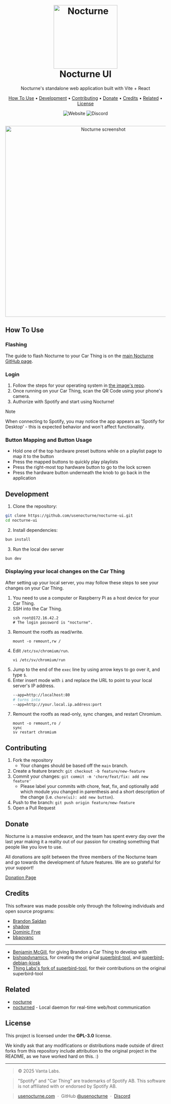 <h1 align="center">
  <br>
  <img src="https://usenocturne.com/images/logo.png" alt="Nocturne" width="200">
  <br>
  Nocturne UI
  <br>
</h1>

<p align="center">Nocturne's standalone web application built with Vite + React</p>

<p align="center">
  <a href="#how-to-use">How To Use</a> •
  <a href="#development">Development</a> •
  <a href="#contributing">Contributing</a> •
  <a href="#donate">Donate</a> •
  <a href="#credits">Credits</a> •
  <a href="#related">Related</a> •
  <a href="#license">License</a>
</p>

<div align="center">
  <a href="https://usenocturne.com"></a><img alt="Website" src="https://img.shields.io/badge/website-gray?style=flat-square&logo=react&logoColor=FFFFFF"></a>
  <a href="https://discord.gg/mnURjt3M6m"></a><img alt="Discord" src="https://img.shields.io/discord/1304909652387172493?style=flat-square&logo=discord&logoColor=FFFFFF&label=discord"></a>
</div>

<br>

<p align="center"><img width=600 src="https://usenocturne.com/images/nocturne-2.png" alt="Nocturne screenshot"></p>

## How To Use

### Flashing

The guide to flash Nocturne to your Car Thing is on the [main Nocturne GitHub page](https://github.com/usenocturne/nocturne#flashing).

### Login

1. Follow the steps for your operating system in <a href="https://github.com/usenocturne/nocturne#setting-up-network">the image's repo</a>.
2. Once running on your Car Thing, scan the QR Code using your phone's camera.
3. Authorize with Spotify and start using Nocturne!

> [!NOTE]  
> When connecting to Spotify, you may notice the app appears as 'Spotify for Desktop' - this is expected behavior and won't affect functionality.

### Button Mapping and Button Usage

- Hold one of the top hardware preset buttons while on a playlist page to map it to the button
- Press the mapped buttons to quickly play playlists
- Press the right-most top hardware button to go to the lock screen
- Press the hardware button underneath the knob to go back in the application

## Development

1. Clone the repository:

```bash
git clone https://github.com/usenocturne/nocturne-ui.git
cd nocturne-ui
```

2. Install dependencies:

```bash
bun install
```

3. Run the local dev server

```bash
bun dev
```

### Displaying your local changes on the Car Thing

After setting up your local server, you may follow these steps to see your changes on your Car Thing.

1. You need to use a computer or Raspberry Pi as a host device for your Car Thing.
2. SSH into the Car Thing.
   ```
   ssh root@172.16.42.2
   # The login password is "nocturne".
   ```
3. Remount the rootfs as read/write.
   ```
   mount -o remount,rw /
   ```
4. Edit `/etc/sv/chromium/run`.
   ```
   vi /etc/sv/chromium/run
   ```
5. Jump to the end of the `exec` line by using arrow keys to go over it, and type `$`.
6. Enter insert mode with `i` and replace the URL to point to your local server's IP address.
   ```bash
   --app=http://localhost:80
   # turns into
   --app=http://your.local.ip.address:port
   ```
7. Remount the rootfs as read-only, sync changes, and restart Chromium.
   ```
   mount -o remount,ro /
   sync
   sv restart chromium
   ```

## Contributing

1. Fork the repository
   - Your changes should be based off the `main` branch.
2. Create a feature branch: `git checkout -b feature/new-feature`
3. Commit your changes: `git commit -m 'chore/feat/fix: add new feature'`
   - Please label your commits with chore, feat, fix, and optionally add which module you changed in parenthesis and a short description of the change (i.e. `chore(ui): add new button`).
4. Push to the branch: `git push origin feature/new-feature`
5. Open a Pull Request

## Donate

Nocturne is a massive endeavor, and the team has spent every day over the last year making it a reality out of our passion for creating something that people like you love to use.

All donations are split between the three members of the Nocturne team and go towards the development of future features. We are so grateful for your support!

[Donation Page](https://usenocturne.com/donate)

## Credits

This software was made possible only through the following individuals and open source programs:

- [Brandon Saldan](https://github.com/brandonsaldan)
- [shadow](https://github.com/68p)
- [Dominic Frye](https://github.com/itsnebulalol)
- [bbaovanc](https://github.com/bbaovanc)

<hr>

- [Benjamin McGill](https://www.linkedin.com/in/benjamin-mcgill/), for giving Brandon a Car Thing to develop with
- [bishopdynamics](https://github.com/bishopdynamics), for creating the original [superbird-tool](https://github.com/bishopdynamics/superbird-tool), and [superbird-debian-kiosk](https://github.com/bishopdynamics/superbird-debian-kiosk)
- [Thing Labs's fork of superbird-tool](https://github.com/thinglabsoss/superbird-tool), for their contributions on the original superbird-tool

## Related

- [nocturne](https://github.com/usenocturne/nocturne)
- [nocturned](https://github.com/usenocturne/nocturned) - Local daemon for real-time web/host communication

## License

This project is licensed under the **GPL-3.0** license.

We kindly ask that any modifications or distributions made outside of direct forks from this repository include attribution to the original project in the README, as we have worked hard on this. :)

---

> © 2025 Vanta Labs.

> "Spotify" and "Car Thing" are trademarks of Spotify AB. This software is not affiliated with or endorsed by Spotify AB.

> [usenocturne.com](https://usenocturne.com) &nbsp;&middot;&nbsp;
> GitHub [@usenocturne](https://github.com/usenocturne) &nbsp;&middot;&nbsp;
> [Discord](https://discord.gg/mnURjt3M6m)
